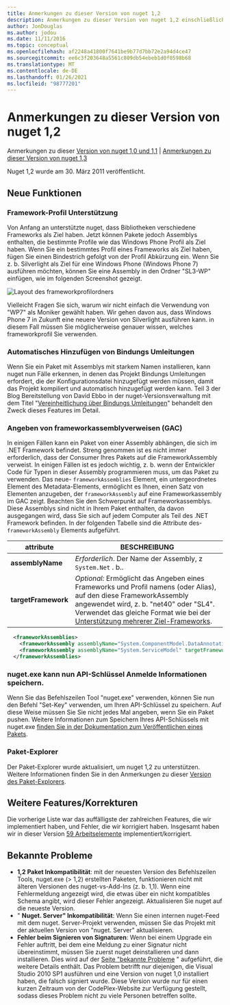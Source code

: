 ```yaml
---
title: Anmerkungen zu dieser Version von nuget 1,2
description: Anmerkungen zu dieser Version von nuget 1,2 einschließlich bekannter Probleme, Fehlerbehebungen, hinzugefügter Features und dcrs.
author: JonDouglas
ms.author: jodou
ms.date: 11/11/2016
ms.topic: conceptual
ms.openlocfilehash: af2248a41800f7641be9b77d7bb72e2a94d4ce47
ms.sourcegitcommit: ee6c3f203648a5561c809db54ebeb1d0f0598b68
ms.translationtype: MT
ms.contentlocale: de-DE
ms.lasthandoff: 01/26/2021
ms.locfileid: "98777201"
---
```

# <a name="nuget-12-release-notes"></a>Anmerkungen zu dieser Version von nuget 1,2

Anmerkungen zu dieser [Version von nuget 1,0 und 1,1](../release-notes/nuget-1.1.md)  |  [Anmerkungen zu dieser Version von nuget 1,3](../release-notes/nuget-1.3.md)

Nuget 1,2 wurde am 30. März 2011 veröffentlicht.

## <a name="new-features"></a>Neue Funktionen

### <a name="framework-profile-support"></a>Framework-Profil Unterstützung

Von Anfang an unterstützte nuget, dass Bibliotheken verschiedene Frameworks als Ziel haben. Jetzt können Pakete jedoch Assemblys enthalten, die bestimmte Profile wie das Windows Phone Profil als Ziel haben. Wenn Sie ein bestimmtes Profil eines Frameworks als Ziel haben, fügen Sie einen Bindestrich gefolgt von der Profil Abkürzung ein. Wenn Sie z. b. Silverlight als Ziel für eine Windows Phone (Windows Phone 7) ausführen möchten, können Sie eine Assembly in den Ordner "SL3-WP" einfügen, wie im folgenden Screenshot gezeigt.

![Layout des frameworkprofilordners](./media/framework-profile-support.png)

Vielleicht Fragen Sie sich, warum wir nicht einfach die Verwendung von "WP7" als Moniker gewählt haben. Wir gehen davon aus, dass Windows Phone 7 in Zukunft eine neuere Version von Silverlight ausführen kann. in diesem Fall müssen Sie möglicherweise genauer wissen, welches frameworkprofil Sie verwenden.

### <a name="automatically-add-binding-redirects"></a>Automatisches Hinzufügen von Bindungs Umleitungen

Wenn Sie ein Paket mit Assemblys mit starkem Namen installieren, kann nuget nun Fälle erkennen, in denen das Projekt Bindungs Umleitungen erfordert, die der Konfigurationsdatei hinzugefügt werden müssen, damit das Projekt kompiliert und automatisch hinzugefügt werden kann. Teil 3 der Blog Bereitstellung von David Ebbo in der nuget-Versionsverwaltung mit dem Titel "[Vereinheitlichung über Bindungs Umleitungen](http://blog.davidebbo.com/2011/01/nuget-versioning-part-3-unification-via.html)" behandelt den Zweck dieses Features im Detail.

<a name="framework-assembly-refs"></a>

### <a name="specifying-framework-assembly-references-gac"></a>Angeben von frameworkassemblyverweisen (GAC)

In einigen Fällen kann ein Paket von einer Assembly abhängen, die sich im .NET Framework befindet. Streng genommen ist es nicht immer erforderlich, dass der Consumer Ihres Pakets auf die FrameworkAssembly verweist. In einigen Fällen ist es jedoch wichtig, z. b. wenn der Entwickler Code für Typen in dieser Assembly programmieren muss, um das Paket zu verwenden. Das neue- `frameworkAssemblies` Element, ein untergeordnetes Element des Metadata-Elements, ermöglicht es Ihnen, einen Satz von Elementen anzugeben, der `frameworkAssembly` auf eine Frameworkassembly im GAC zeigt. Beachten Sie den Schwerpunkt auf Frameworkassemblys.
Diese Assemblys sind nicht in Ihrem Paket enthalten, da davon ausgegangen wird, dass Sie sich auf jedem Computer als Teil des .NET Framework befinden. In der folgenden Tabelle sind die Attribute des- `frameworkAssembly` Elements aufgeführt.


|attribute |BESCHREIBUNG|
|----------------|-----------|
|**assemblyName**|*Erforderlich*. Der Name der Assembly, z `System.Net` . b..|
|**targetFramework**|*Optional:* Ermöglicht das Angeben eines Frameworks und Profil namens (oder Alias), auf den diese FrameworkAssembly angewendet wird, z. b. "net40" oder "SL4". Verwendet das gleiche Format wie bei der [Unterstützung mehrerer Ziel-Frameworks](../create-packages/supporting-multiple-target-frameworks.md).|

```xml
  <frameworkAssemblies>
    <frameworkAssembly assemblyName="System.ComponentModel.DataAnnotations" targetFramework="net40" />
    <frameworkAssembly assemblyName="System.ServiceModel" targetFramework="net40" />
  </frameworkAssemblies>
```

### <a name="nugetexe-now-is-able-to-store-api-key-credentials"></a>nuget.exe kann nun API-Schlüssel Anmelde Informationen speichern.

Wenn Sie das Befehlszeilen Tool "nuget.exe" verwenden, können Sie nun den Befehl "Set-Key" verwenden, um Ihren API-Schlüssel zu speichern. Auf diese Weise müssen Sie Sie nicht jedes Mal angeben, wenn Sie ein Paket pushen. Weitere Informationen zum Speichern Ihres API-Schlüssels mit nuget.exe [finden Sie in der Dokumentation zum Veröffentlichen eines Pakets](../nuget-org/publish-a-package.md).

### <a name="package-explorer"></a>Paket-Explorer
Der Paket-Explorer wurde aktualisiert, um nuget 1,2 zu unterstützen. Weitere Informationen finden Sie in den Anmerkungen zu dieser [Version des Paket-Explorers](http://nuget.codeplex.com/wikipage?title=New%20features%20in%20NuGet%20Package%20Explorer%201.0).

## <a name="other-featuresfixes"></a>Weitere Features/Korrekturen

Die vorherige Liste war das auffälligste der zahlreichen Features, die wir implementiert haben, und Fehler, die wir korrigiert haben. Insgesamt haben wir in dieser Version [59 Arbeitselemente](http://nuget.codeplex.com/workitem/list/advanced?keyword=&status=All&type=All&priority=All&release=NuGet%201.2&assignedTo=All&component=All&sortField=Votes&sortDirection=Descending&page=0) implementiert/korrigiert.

## <a name="known-issues"></a>Bekannte Probleme

* **1,2 Paket Inkompatibilität**: mit der neuesten Version des Befehlszeilen Tools, nuget.exe (> 1,2) erstellten Paketen, funktionieren nicht mit älteren Versionen des nuget-vs-Add-Ins (z. b. 1,1). Wenn eine Fehlermeldung angezeigt wird, die etwas über ein nicht kompatibles Schema angibt, wird dieser Fehler angezeigt. Aktualisieren Sie nuget auf die neueste Version.
* " **Nuget. Server" Inkompatibilität**: Wenn Sie einen internen nuget-Feed mit dem nuget. Server-Projekt verwenden, müssen Sie das Projekt mit der aktuellen Version von "nuget. Server" aktualisieren.
* **Fehler beim Signieren von Signaturen**: Wenn bei einem Upgrade ein Fehler auftritt, bei dem eine Meldung zu einer Signatur nicht übereinstimmt, müssen Sie zuerst nuget deinstallieren und dann installieren. Dies wird auf der [Seite "bekannte Probleme](../release-notes/known-issues.md) " aufgeführt, die weitere Details enthält. Das Problem betrifft nur diejenigen, die Visual Studio 2010 SP1 ausführen und eine Version von nuget 1,0 installiert haben, die falsch signiert wurde. Diese Version wurde nur für einen kurzen Zeitraum von der CodePlex-Website zur Verfügung gestellt, sodass dieses Problem nicht zu viele Personen betreffen sollte.